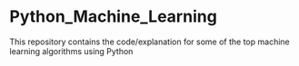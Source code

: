# Python_Machine_Learning
This repository contains the code/explanation for some of the top machine learning algorithms using Python
